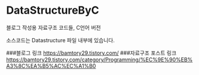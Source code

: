 # DataStructureByC
블로그 작성용 자료구조 코드들, C언어 버전

소스코드는 Datastructure 파일 내부에 있습니다.

###블로그 링크
https://bamtory29.tistory.com/
###자료구조 포스트 링크
https://bamtory29.tistory.com/category/Programming/%EC%9E%90%EB%A3%8C%EA%B5%AC%EC%A1%B0
